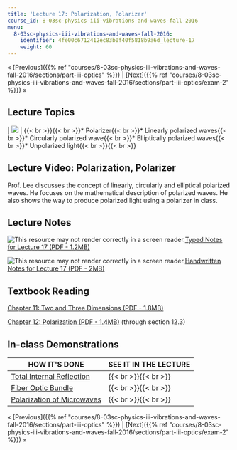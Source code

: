 ```yaml
---
title: 'Lecture 17: Polarization, Polarizer'
course_id: 8-03sc-physics-iii-vibrations-and-waves-fall-2016
menu:
  8-03sc-physics-iii-vibrations-and-waves-fall-2016:
    identifier: 4fe00c6712412ec83b0f40f5818b9a6d_lecture-17
    weight: 60
---
```

« [Previous]({{% ref "courses/8-03sc-physics-iii-vibrations-and-waves-fall-2016/sections/part-iii-optics" %}}) | [Next]({{% ref "courses/8-03sc-physics-iii-vibrations-and-waves-fall-2016/sections/part-iii-optics/exam-2" %}}) »

Lecture Topics
--------------

| ![](https://open-learning-course-data.s3.amazonaws.com/8-03sc-physics-iii-vibrations-and-waves-fall-2016/e5df7bd9d2b565e83061693837eed098_L17.jpg) | {{< br >}}{{< br >}}*   Polarizer{{< br >}}*   Linearly polarized waves{{< br >}}*   Circularly polarized wave{{< br >}}*   Elliptically polarized waves{{< br >}}*   Unpolarized light{{< br >}}{{< br >}} 

Lecture Video: Polarization, Polarizer
--------------------------------------

Prof. Lee discusses the concept of linearly, circularly and elliptical polarized waves. He focuses on the mathematical description of polarized waves. He also shows the way to produce polarized light using a polarizer in class.

Lecture Notes
-------------

![This resource may not render correctly in a screen reader.](/images/inacessible.gif)[Typed Notes for Lecture 17 (PDF - 1.2MB)](https://open-learning-course-data.s3.amazonaws.com/8-03sc-physics-iii-vibrations-and-waves-fall-2016/1b5b31e4e9931e022d9c87c9d0854216_MIT8_03SCF16_Lec17.pdf)

![This resource may not render correctly in a screen reader.](/images/inacessible.gif)[Handwritten Notes for Lecture 17 (PDF - 2MB)](https://open-learning-course-data.s3.amazonaws.com/8-03sc-physics-iii-vibrations-and-waves-fall-2016/80f6e601b7b8d3ceb8572a9b0df9320c_MIT8_03SCF16_hw_Lec17.pdf)

Textbook Reading
----------------

[Chapter 11: Two and Three Dimensions (PDF - 1.8MB)](https://open-learning-course-data.s3.amazonaws.com/8-03sc-physics-iii-vibrations-and-waves-fall-2016/eeedf569bccb5ddd18a08cc54c2f7beb_MIT8_03SCF16_Text_Ch11.pdf) 

[Chapter 12: Polarization (PDF - 1.4MB)](https://open-learning-course-data.s3.amazonaws.com/8-03sc-physics-iii-vibrations-and-waves-fall-2016/3346a46cafa9db6b17d5252a33335051_MIT8_03SCF16_Text_Ch12.pdf) (through section 12.3) 

In-class Demonstrations
-----------------------

| HOW IT'S DONE | SEE IT IN THE LECTURE |
| --- | --- |
| [Total Internal Reflection](http://tsgphysics.mit.edu/front/?page=demo.php&letnum=M%202&show=0) | {{< br >}}{{< br >}} |
| [Fiber Optic Bundle](http://tsgphysics.mit.edu/front/?page=demo.php&letnum=M%204&show=0) | {{< br >}}{{< br >}} |
| [Polarization of Microwaves](http://tsgphysics.mit.edu/front/?page=demo.php&letnum=K%203&show=0) | {{< br >}}{{< br >}} 

« [Previous]({{% ref "courses/8-03sc-physics-iii-vibrations-and-waves-fall-2016/sections/part-iii-optics" %}}) | [Next]({{% ref "courses/8-03sc-physics-iii-vibrations-and-waves-fall-2016/sections/part-iii-optics/exam-2" %}}) »
